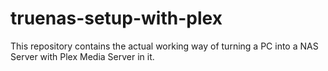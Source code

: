 # truenas-setup-with-plex
This repository contains the actual working way of turning a PC into a NAS Server with Plex Media Server in it.
